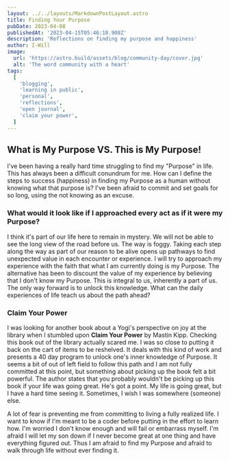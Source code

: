 ```yaml
---
layout: ../../layouts/MarkdownPostLayout.astro
title: Finding Your Purpose
pubDate: 2023-04-08
publishedAt: '2023-04-15T05:46:10.908Z'
description: 'Reflections on finding my purpose and happiness'
author: I-Will
image:
  url: 'https://astro.build/assets/blog/community-day/cover.jpg'
  alt: 'The word community with a heart'
tags:
  [
    'blogging',
    'learning in public',
    'personal',
    'reflections',
    'open journal',
    'claim your power',
  ]
---
```


## What is My Purpose VS. This is My Purpose!

I've been having a really hard time struggling to find my "Purpose" in life. This has always been a difficult conundrum for me. How can I define the steps to success (happiness) in finding my Purpose as a human without knowing what that purpose is? I've been afraid to commit and set goals for so long, using the not knowing as an excuse.

### What would it look like if I approached every act as if it were my Purpose?

I think it's part of our life here to remain in mystery. We will not be able to see the long view of the road before us. The way is foggy. Taking each step along the way as part of our reason to be alive opens up pathways to find unexpected value in each encounter or experience. I will try to approach my experience with the faith that what I am currently doing is my Purpose. The alternative has been to discount the value of my experience by believing that I don't know my Purpose. This is integral to us, inherently a part of us. The only way forward is to unlock this knowledge. What can the daily experiences of life teach us about the path ahead?

### Claim Your Power

I was looking for another book about a Yogi's perspective on joy at the library when I stumbled upon **Claim Your Power** by Mastin Kipp. Checking this book out of the library actually scared me. I was so close to putting it back on the cart of items to be reshelved. It deals with this kind of work and presents a 40 day program to unlock one's inner knowledge of Purpose. It seems a bit of out of left field to follow this path and I am not fully committed at this point, but something about picking up the book felt a bit powerful. The author states that you probably wouldn't be picking up this book if your life was going great. He's got a point. My life is going great, but I have a hard time seeing it. Sometimes, I wish I was somewhere (someone) else.

A lot of fear is preventing me from committing to living a fully realized life. I want to know if I'm meant to be a coder before putting in the effort to learn how. I'm worried I don't know enough and will fail or embarrass myself. I'm afraid I will let my son down if I never become great at one thing and have everything figured out. Thus I am afraid to find my Purpose and afraid to walk through life without ever finding it.
